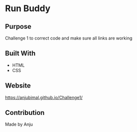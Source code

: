 # Run Buddy

## Purpose
Challenge 1 to correct code and make sure all links are working

## Built With
* HTML
* CSS

## Website
https://anjubimal.github.io/Challenge1/

## Contribution
Made by Anju
